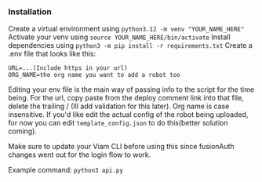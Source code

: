 ### Installation
Create a virtual environment using `python3.12 -m venv "YOUR_NAME_HERE"`
Activate your venv using `source YOUR_NAME_HERE/bin/activate`
Install dependencies using `python3 -m pip install -r requirements.txt`
Create a .env file that looks like this:
```
URL=...(Include https in your url)
ORG_NAME=the org name you want to add a robot too
```
Editing your env file is the main way of passing info to the script for the time being. For the url, copy paste from the deploy comment link into that file, delete the trailing / (Ill add validation for this later). Org name is case insensitive. If you'd like edit the actual config of the robot being uploaded, for now you can edit `template_config.json` to do this(better solution coming).

Make sure to update your Viam CLI before using this since fusionAuth changes went out for the login flow to work. 

Example command: `python3 api.py`